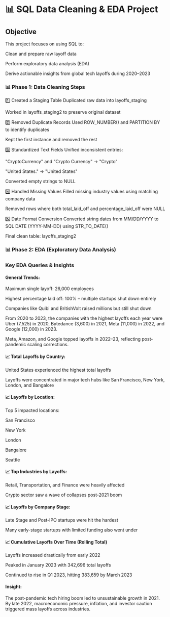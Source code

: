 # 📊 SQL Data Cleaning & EDA Project


## Objective

This project focuses on using SQL to:

Clean and prepare raw layoff data

Perform exploratory data analysis (EDA)

Derive actionable insights from global tech layoffs during 2020–2023



### 📊 Phase 1: Data Cleaning Steps

1️⃣ Created a Staging Table
Duplicated raw data into layoffs_staging

Worked in layoffs_staging2 to preserve original dataset

2️⃣ Removed Duplicate Records
Used ROW_NUMBER() and PARTITION BY to identify duplicates

Kept the first instance and removed the rest

3️⃣ Standardized Text Fields
Unified inconsistent entries:

"CryptoCurrency" and "Crypto Currency" → "Crypto"

"United States." → "United States"

Converted empty strings to NULL

4️⃣ Handled Missing Values
Filled missing industry values using matching company data

Removed rows where both total_laid_off and percentage_laid_off were NULL

5️⃣ Date Format Conversion
Converted string dates from MM/DD/YYYY to SQL DATE (YYYY-MM-DD) using STR_TO_DATE()

Final clean table: layoffs_staging2

### 📊 Phase 2: EDA (Exploratory Data Analysis)

### Key EDA Queries & Insights

#### General Trends:

Maximum single layoff: 26,000 employees

Highest percentage laid off: 100% – multiple startups shut down entirely

Companies like Quibi and BritishVolt raised millions but still shut down

From 2020 to 2023, the companies with the highest layoffs each year were Uber (7,525) in 2020, Bytedance (3,600) in 2021, Meta (11,000) in 2022, and Google (12,000) in 2023.

Meta, Amazon, and Google topped layoffs in 2022–23, reflecting post-pandemic scaling corrections.

#### 📈 Total Layoffs by Country:

United States experienced the highest total layoffs

Layoffs were concentrated in major tech hubs like San Francisco, New York, London, and Bangalore

#### 📈 Layoffs by Location:

Top 5 impacted locations:

San Francisco

New York

London

Bangalore

Seattle

#### 📈 Top Industries by Layoffs:

Retail, Transportation, and Finance were heavily affected

Crypto sector saw a wave of collapses post-2021 boom

#### 📈 Layoffs by Company Stage:

Late Stage and Post-IPO startups were hit the hardest

Many early-stage startups with limited funding also went under

#### 📈 Cumulative Layoffs Over Time (Rolling Total)

Layoffs increased drastically from early 2022

Peaked in January 2023 with 342,696 total layoffs

Continued to rise in Q1 2023, hitting 383,659 by March 2023

#### Insight:

The post-pandemic tech hiring boom led to unsustainable growth in 2021. By late 2022, macroeconomic pressure, inflation, and investor caution triggered mass layoffs across industries.



